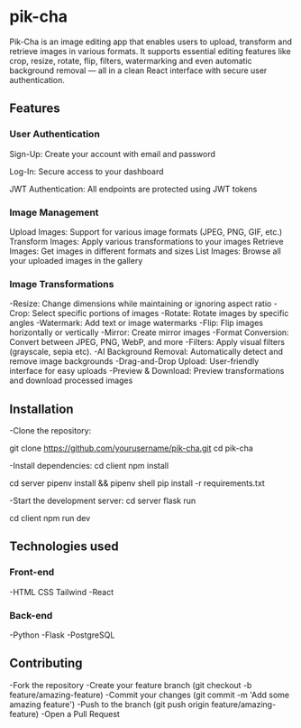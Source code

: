 # pik-cha
Pik-Cha is an image editing app that enables users to upload, transform and retrieve images in various formats. It supports essential editing features like crop, resize, rotate, flip, filters, watermarking and even automatic background removal — all in a clean React interface with secure user authentication.

## Features

### User Authentication
Sign-Up: Create your account with email and password  

Log-In: Secure access to your dashboard  

JWT Authentication: All endpoints are protected using JWT tokens

### Image Management

Upload Images: Support for various image formats (JPEG, PNG, GIF, etc.)
Transform Images: Apply various transformations to your images
Retrieve Images: Get images in different formats and sizes
List Images: Browse all your uploaded images in the gallery

### Image Transformations

-Resize: Change dimensions while maintaining or ignoring aspect ratio
-Crop: Select specific portions of images
-Rotate: Rotate images by specific angles
-Watermark: Add text or image watermarks
-Flip: Flip images horizontally or vertically
-Mirror: Create mirror images
-Format Conversion: Convert between JPEG, PNG, WebP, and more
-Filters: Apply visual filters (grayscale, sepia etc).
-AI Background Removal: Automatically detect and remove image backgrounds
-Drag-and-Drop Upload: User-friendly interface for easy uploads
-Preview & Download: Preview transformations and download processed images

## Installation

-Clone the repository:

git clone https://github.com/yourusername/pik-cha.git
cd pik-cha

-Install dependencies:
cd client
npm install

cd server
pipenv install && pipenv shell
pip install -r requirements.txt

-Start the development server:
cd server
flask run

cd client
npm run dev

## Technologies used
### Front-end
-HTML CSS Tailwind
-React

### Back-end
-Python
-Flask
-PostgreSQL

## Contributing
-Fork the repository
-Create your feature branch (git checkout -b feature/amazing-feature)
-Commit your changes (git commit -m 'Add some amazing feature')
-Push to the branch (git push origin feature/amazing-feature)
-Open a Pull Request
